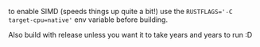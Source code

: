 to enable SIMD (speeds things up quite a bit!) use the `RUSTFLAGS='-C target-cpu=native'` env variable before building.

Also build with release unless you want it to take years and years to run :D